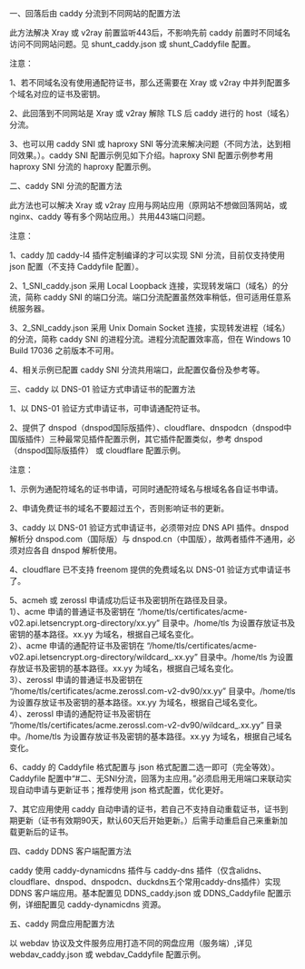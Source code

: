 一、回落后由 caddy 分流到不同网站的配置方法

此方法解决 Xray 或 v2ray 前置监听443后，不影响先前 caddy 前置时不同域名访问不同网站问题。见 shunt_caddy.json 或 shunt_Caddyfile 配置。

注意：

1、若不同域名没有使用通配符证书，那么还需要在 Xray 或 v2ray 中并列配置多个域名对应的证书及密钥。

2、此回落到不同网站是 Xray 或 v2ray 解除 TLS 后 caddy 进行的 host（域名）分流。

3、也可以用 caddy SNI 或 haproxy SNI 等分流来解决问题（不同方法，达到相同效果。）。caddy SNI 配置示例见如下介绍。haproxy SNI 配置示例参考用 haproxy SNI 分流的 haproxy 配置示例。

二、caddy SNI 分流的配置方法

此方法也可以解决 Xray 或 v2ray 应用与网站应用（原网站不想做回落网站，或 nginx、caddy 等有多个网站应用。）共用443端口问题。

注意：

1、caddy 加 caddy-l4 插件定制编译的才可以实现 SNI 分流，目前仅支持使用 json 配置（不支持 Caddyfile 配置）。

2、1_SNI_caddy.json 采用 Local Loopback 连接，实现转发端口（域名）的分流，简称 caddy SNI 的端口分流。端口分流配置虽然效率稍低，但可适用任意系统服务器。

3、2_SNI_caddy.json 采用 Unix Domain Socket 连接，实现转发进程（域名）的分流，简称 caddy SNI 的进程分流。进程分流配置效率高，但在 Windows 10 Build 17036 之前版本不可用。

4、相关示例已配置 caddy SNI 分流共用端口，此配置仅备份及参考等。

三、caddy 以 DNS-01 验证方式申请证书的配置方法

1、以 DNS-01 验证方式申请证书，可申请通配符证书。

2、提供了 dnspod（dnspod国际版插件）、cloudflare、dnspodcn（dnspod中国版插件）三种最常见插件配置示例，其它插件配置类似，参考 dnspod（dnspod国际版插件） 或 cloudflare 配置示例。

注意：

1、示例为通配符域名的证书申请，可同时通配符域名与根域名各自证书申请。

2、申请免费证书的域名不要超过五个，否则影响证书的更新。

3、caddy 以 DNS-01 验证方式申请证书，必须带对应 DNS API 插件。dnspod 解析分 dnspod.com（国际版）与 dnspod.cn（中国版），故两者插件不通用，必须对应各自 dnspod 解析使用。

4、cloudflare 已不支持 freenom 提供的免费域名以 DNS-01 验证方式申请证书了。

5、acmeh 或 zerossl 申请成功后证书及密钥所在路径及目录。  
1）、acme 申请的普通证书及密钥在 “/home/tls/certificates/acme-v02.api.letsencrypt.org-directory/xx.yy” 目录中。/home/tls 为设置存放证书及密钥的基本路径。xx.yy 为域名，根据自己域名变化。  
2）、acme 申请的通配符证书及密钥在 “/home/tls/certificates/acme-v02.api.letsencrypt.org-directory/wildcard_.xx.yy” 目录中。/home/tls 为设置存放证书及密钥的基本路径。xx.yy 为域名，根据自己域名变化。  
3）、zerossl 申请的普通证书及密钥在 “/home/tls/certificates/acme.zerossl.com-v2-dv90/xx.yy” 目录中。/home/tls 为设置存放证书及密钥的基本路径。xx.yy 为域名，根据自己域名变化。  
4）、zerossl 申请的通配符证书及密钥在 “/home/tls/certificates/acme.zerossl.com-v2-dv90/wildcard_.xx.yy” 目录中。/home/tls 为设置存放证书及密钥的基本路径。xx.yy 为域名，根据自己域名变化。

6、caddy 的 Caddyfile 格式配置与 json 格式配置二选一即可（完全等效）。Caddyfile 配置中“#二、无SNI分流，回落为主应用。”必须启用无用端口来联动实现自动申请与更新证书；推荐使用 json 格式配置，优化更好。

7、其它应用使用 caddy 自动申请的证书，若自己不支持自动重载证书，证书到期更新（证书有效期90天，默认60天后开始更新。）后需手动重启自己来重新加载更新后的证书。

四、caddy DDNS 客户端配置方法

caddy 使用 caddy-dynamicdns 插件与 caddy-dns 插件（仅含alidns、cloudflare、dnspod、dnspodcn、duckdns五个常用caddy-dns插件）实现 DDNS 客户端应用。基本配置见 DDNS_caddy.json 或 DDNS_Caddyfile 配置示例，详细配置见 caddy-dynamicdns 资源。

五、caddy 网盘应用配置方法

以 webdav 协议及文件服务应用打造不同的网盘应用（服务端）,详见 webdav_caddy.json 或 webdav_Caddyfile 配置示例。
